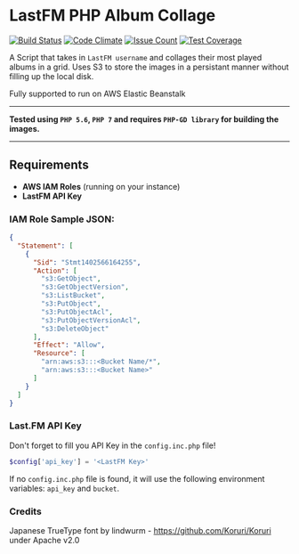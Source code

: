 # LastFM PHP Album Collage
[![Build Status](https://travis-ci.org/Irishsmurf/LastFM-PHP-Album-Collage.svg)](https://travis-ci.org/Irishsmurf/LastFM-PHP-Album-Collage)
[![Code Climate](https://codeclimate.com/github/Irishsmurf/LastFM-PHP-Album-Collage/badges/gpa.svg)](https://codeclimate.com/github/Irishsmurf/LastFM-PHP-Album-Collage)
[![Issue Count](https://codeclimate.com/github/Irishsmurf/LastFM-PHP-Album-Collage/badges/issue_count.svg)](https://codeclimate.com/github/Irishsmurf/LastFM-PHP-Album-Collage)
[![Test Coverage](https://codeclimate.com/github/Irishsmurf/LastFM-PHP-Album-Collage/badges/coverage.svg)](https://codeclimate.com/github/Irishsmurf/LastFM-PHP-Album-Collage/coverage)


A Script that takes in `LastFM username` and collages their most played albums in a grid.
Uses S3 to store the images in a persistant manner without filling up the local disk.

Fully supported to run on AWS Elastic Beanstalk

---

**Tested using `PHP 5.6`, `PHP 7` and requires `PHP-GD library` for building the images.**

---

## Requirements

* **AWS IAM Roles** (running on your instance)
* **LastFM API Key**

### IAM Role Sample JSON:

```json
{
  "Statement": [
    {
      "Sid": "Stmt1402566164255",
      "Action": [
        "s3:GetObject",
        "s3:GetObjectVersion",
        "s3:ListBucket",
        "s3:PutObject",
        "s3:PutObjectAcl",
        "s3:PutObjectVersionAcl",
        "s3:DeleteObject"
      ],
      "Effect": "Allow",
      "Resource": [
        "arn:aws:s3:::<Bucket Name/*",
        "arn:aws:s3:::<Bucket Name>"
      ]
    }
  ]
}
```

### Last.FM API Key

Don't forget to fill you API Key in the `config.inc.php` file!

```php
$config['api_key'] = '<LastFM Key>'
```

If no `config.inc.php` file is found, it will use the following environment variables: `api_key` and `bucket`.

### Credits
Japanese TrueType font by lindwurm - https://github.com/Koruri/Koruri under Apache v2.0
